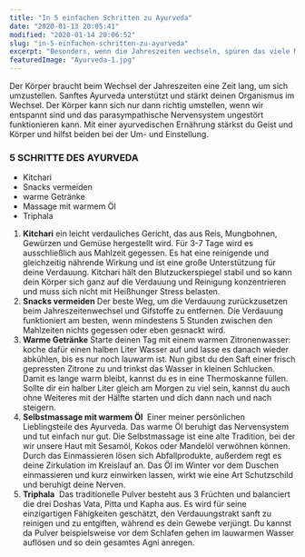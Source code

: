 ```yaml
---
title: "In 5 einfachen Schritten zu Ayurveda"
date: "2020-01-13 20:05:41"
modified: "2020-01-14 20:06:52"
slug: "in-5-einfachen-schritten-zu-ayurveda"
excerpt: "Besonders, wenn die Jahreszeiten wechseln, spüren das viele Menschen im Körper. Mit Ayurveda kannst du sanft entgegen wirken und dein Ungleichgewicht wieder ausgleichen. "
featuredImage: "Ayurveda-1.jpg"
---
```


Der Körper braucht beim Wechsel der Jahreszeiten eine Zeit lang, um sich umzustellen. Sanftes Ayurveda unterstützt und stärkt deinen Organismus im Wechsel. Der Körper kann sich nur dann richtig umstellen, wenn wir entspannt sind und das parasympathische Nervensystem ungestört funktionieren kann. Mit einer ayurvedischen Ernährung stärkst du Geist und Körper und hilfst beiden bei der Um- und Einstellung.

### **5 SCHRITTE DES AYURVEDA** 

*   Kitchari
*   Snacks vermeiden
*   warme Getränke
*   Massage mit warmem Öl
*   Triphala

1.  **Kitchari** ein leicht verdauliches Gericht, das aus Reis, Mungbohnen, Gewürzen und Gemüse hergestellt wird. Für 3-7 Tage wird es ausschließlich aus Mahlzeit gegessen. Es hat eine reinigende und gleichzeitig nährende Wirkung und ist eine große Unterstützung für deine Verdauung. Kitchari hält den Blutzuckerspiegel stabil und so kann dein Körper sich ganz auf die Verdauung und Reinigung konzentrieren und muss sich nicht mit Heißhunger Stress belasten.
2.  **Snacks vermeiden** Der beste Weg, um die Verdauung zurückzusetzen beim Jahreszeitenwechsel und Gifstoffe zu entfernen. Die Verdauung funktioniert am besten, wenn mindestens 5 Stunden zwischen den Mahlzeiten nichts gegessen oder eben gesnackt wird.
3.  **Warme Getränke** Starte deinen Tag mit einem warmen Zitronenwasser: koche dafür einen halben Liter Wasser auf und lasse es danach wieder abkühlen, bis es nur noch lauwarm ist. Nun gibst du den Saft einer frisch gepressten Zitrone zu und trinkst das Wasser in kleinen Schlucken. Damit es lange warm bleibt, kannst du es in eine Thermoskanne füllen. Sollte dir ein halber Liter gleich am Morgen zu viel sein, kannst du auch ohne Weiteres mit der Hälfte starten und dich dann nach und nach steigern.
4.  **Selbstmassage mit warmem Öl**  Einer meiner persönlichen Lieblingsteile des Ayurveda. Das warme Öl beruhigt das Nervensystem und tut einfach nur gut. Die Selbstmassage ist eine alte Tradition, bei der wir unsere Haut mit Sesamöl, Kokos oder Mandelöl verwöhnen können. Durch das Einmassieren lösen sich Abfallprodukte, außerdem regt es deine Zirkulation im Kreislauf an. Das Öl im Winter vor dem Duschen einmassieren und kurz einwirken lassen, wirkt wie eine Art Schutzschild und beruhigt deine Nerven.
5.  **Triphala**  Das traditionelle Pulver besteht aus 3 Früchten und balanciert die drei Doshas Vata, Pitta und Kapha aus. Es wird für seine einzigartigen Fähigkeiten geschätzt, den Verdauungstrakt sanft zu reinigen und zu entgiften, während es dein Gewebe verjüngt. Du kannst da Pulver beispielsweise vor dem Schlafen gehen im lauwarmen Wasser auflösen und so dein gesamtes Agni anregen.
